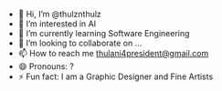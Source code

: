 - 👋 Hi, I’m @thulznthulz
- 👀 I’m interested in AI
- 🌱 I’m currently learning Software Engineering
- 💞️ I’m looking to collaborate on ...
- 📫 How to reach me thulani4president@gmail.com
- 😄 Pronouns: ?
- ⚡ Fun fact: I am a Graphic Designer and Fine Artists

<!---
thulznthulz/thulznthulz is a ✨ special ✨ repository because its `README.md` (this file) appears on your GitHub profile.
You can click the Preview link to take a look at your changes.
--->
